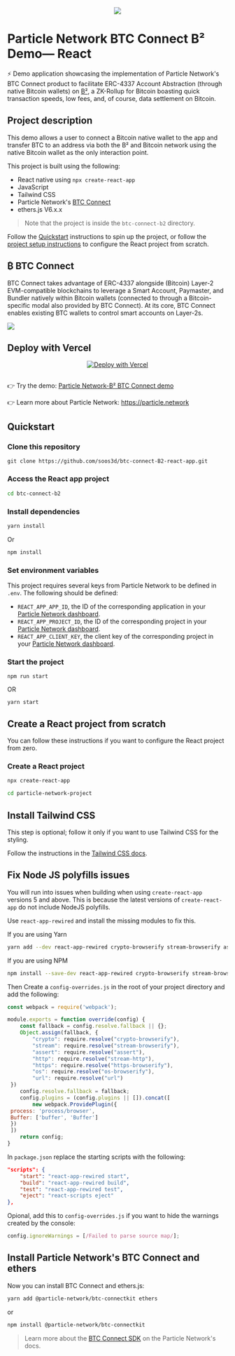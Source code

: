 <div align="center">
  <a href="https://particle.network/">
    <img src="https://i.imgur.com/P391e8h.png" />
  </a>
</div>

# Particle Network BTC Connect B² Demo— React

⚡️ Demo application showcasing the implementation of Particle Network's BTC Connect product to facilitate ERC-4337 Account Abstraction (through native Bitcoin wallets) on [B²](https://www.bsquared.network/), a ZK-Rollup for Bitcoin boasting quick transaction speeds, low fees, and, of course, data settlement on Bitcoin.

## Project description

This demo allows a user to connect a Bitcoin native wallet to the app and transfer BTC to an address via both the B² and Bitcoin network using the native Bitcoin wallet as the only interaction point. 

This project is built using the following: 

- React native using `npx create-react-app`
- JavaScript
- Tailwind CSS
- Particle Network's [BTC Connect](https://developers.particle.network/docs/btc-connect)
- ethers.js V6.x.x

> Note that the project is inside the `btc-connect-b2` directory.

Follow the [Quickstart](#quickstart) instructions to spin up the project, or follow the [project setup instructions](#create-a-react-project-from-scratch) to configure the React project from scratch. 

## ₿ BTC Connect
BTC Connect takes advantage of ERC-4337 alongside (Bitcoin) Layer-2 EVM-compatible blockchains to leverage a Smart Account, Paymaster, and Bundler natively within Bitcoin wallets (connected to through a Bitcoin-specific modal also provided by BTC Connect). At its core, BTC Connect enables existing BTC wallets to control smart accounts on Layer-2s.

![](https://i.imgur.com/7bZ3dGw.png)

## Deploy with Vercel

<p align="center">
<a href="https://vercel.com/new/clone?repository-url=https%3A%2F%2Fgithub.com%2Fsoos3d%2Fbtc-connect-B2-react-app%2Ftree%2Fmain%2Fbtc-connect-b2&env=REACT_APP_APP_ID,REACT_APP_PROJECT_ID,REACT_APP_CLIENT_KEY&demo-title=Particle%20Network-B%5E2-BTC%20Connect%20demo&demo-url=https%3A%2F%2Fbtc-connect-b2-react-app.vercel.app%2F"><img src="https://vercel.com/button" alt="Deploy with Vercel"/></a>
</p>

##

👉 Try the demo: [Particle Network-B² BTC Connect demo](https://btc-connect-b2-react-app.vercel.app/)

👉 Learn more about Particle Network: https://particle.network

## Quickstart

### Clone this repository
```
git clone https://github.com/soos3d/btc-connect-B2-react-app.git
```

### Access the React app project

```sh
cd btc-connect-b2
```

### Install dependencies
```sh
yarn install
```
Or

```sh
npm install
```

### Set environment variables
This project requires several keys from Particle Network to be defined in `.env`. The following should be defined:
- `REACT_APP_APP_ID`, the ID of the corresponding application in your [Particle Network dashboard](https://dashboard.particle.network/#/applications).
- `REACT_APP_PROJECT_ID`, the ID of the corresponding project in your [Particle Network dashboard](https://dashboard.particle.network/#/applications).
-  `REACT_APP_CLIENT_KEY`, the client key of the corresponding project in your [Particle Network dashboard](https://dashboard.particle.network/#/applications).

### Start the project
```
npm run start
```
OR
```
yarn start
```

## Create a React project from scratch

You can follow these instructions if you want to configure the React project from zero.

### Create a React project

```sh
npx create-react-app 
```

```sh
cd particle-network-project
```

## Install Tailwind CSS

This step is optional; follow it only if you want to use Tailwind CSS for the styling.

Follow the instructions in the [Tailwind CSS docs](https://tailwindcss.com/docs/guides/create-react-app).

## Fix Node JS polyfills issues

You will run into issues when building when using `create-react-app` versions 5 and above. This is because the latest versions of `create-react-app` do not include NodeJS polyfills.

Use `react-app-rewired` and install the missing modules to fix this.

If you are using Yarn

```sh
yarn add --dev react-app-rewired crypto-browserify stream-browserify assert stream-http https-browserify os-browserify url buffer process
```

If you are using NPM

```sh
npm install --save-dev react-app-rewired crypto-browserify stream-browserify assert stream-http https-browserify os-browserify url buffer process
```

Then Create a `config-overrides.js` in the root of your project directory and add the following:

```js
const webpack = require('webpack');

module.exports = function override(config) {
    const fallback = config.resolve.fallback || {};
    Object.assign(fallback, {
        "crypto": require.resolve("crypto-browserify"),
        "stream": require.resolve("stream-browserify"),
        "assert": require.resolve("assert"),
        "http": require.resolve("stream-http"),
        "https": require.resolve("https-browserify"),
        "os": require.resolve("os-browserify"),
        "url": require.resolve("url")
 })
    config.resolve.fallback = fallback;
    config.plugins = (config.plugins || []).concat([
        new webpack.ProvidePlugin({
 process: 'process/browser',
 Buffer: ['buffer', 'Buffer']
 })
 ])
    return config;
}
```

In `package.json` replace the starting scripts with the following:

```json
"scripts": {
    "start": "react-app-rewired start",
    "build": "react-app-rewired build",
    "test": "react-app-rewired test",
    "eject": "react-scripts eject"
},
```

Opional, add this to `config-overrides.js` if you want to hide the warnings created by the console:

```js
config.ignoreWarnings = [/Failed to parse source map/];
```

## Install Particle Network's BTC Connect and ethers

Now you can install BTC Connect and ethers.js:

```sh 
yarn add @particle-network/btc-connectkit ethers
```

or

```sh
npm install @particle-network/btc-connectkit
```

> Learn more about the [BTC Connect SDK](https://developers.particle.network/reference/btc-connect-web) on the Particle Network's docs.